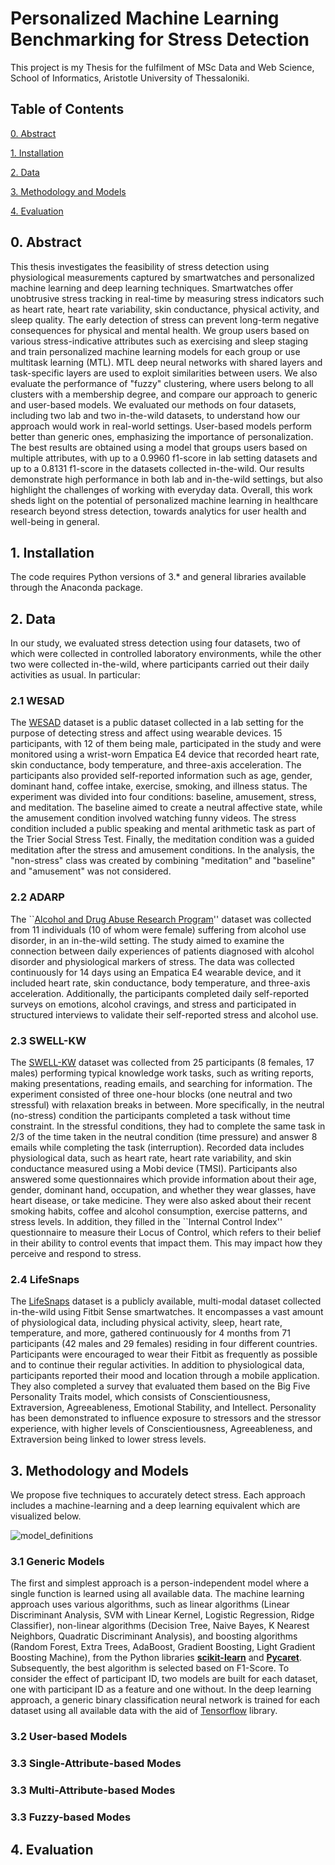# Personalized Machine Learning Benchmarking for Stress Detection

This project is my Thesis for the fulfilment of MSc Data and Web Science, School of Informatics, Aristotle University of Thessaloniki.

## Table of Contents

[0. Abstract](https://github.com/vickypar/personalized_ml_for_stress_prediction#0-abstract)

[1. Installation](https://github.com/vickypar/personalized_ml_for_stress_prediction#1-installation)

[2. Data](https://github.com/vickypar/personalized_ml_for_stress_prediction#2-data)

[3. Methodology and Models](https://github.com/vickypar/personalized_ml_for_stress_prediction#3-methodology-and-models)

[4. Evaluation](https://github.com/vickypar/personalized_ml_for_stress_prediction#4-evaluation)

## 0. Abstract
This thesis investigates the feasibility of stress detection using physiological measurements captured by smartwatches and personalized machine learning and deep learning techniques. Smartwatches offer unobtrusive stress tracking in real-time by measuring stress indicators such as heart rate, heart rate variability, skin conductance, physical activity, and sleep quality. The early detection of stress can prevent long-term negative consequences for physical and mental health. We group users based on various stress-indicative attributes such as exercising and sleep staging and train personalized machine learning models for each group or use multitask learning (MTL). MTL deep neural networks with shared layers and task-specific layers are used to exploit similarities between users. We also evaluate the performance of "fuzzy" clustering, where users belong to all clusters with a membership degree, and compare our approach to generic and user-based models. We evaluated our methods on four datasets, including two lab and two in-the-wild datasets, to understand how our approach would work in real-world settings. User-based models perform better than generic ones, emphasizing the importance of personalization. The best results are obtained using a model that groups users based on multiple attributes, with up to a 0.9960 f1-score in lab setting datasets and up to a 0.8131 f1-score in the datasets collected in-the-wild. Our results demonstrate high performance in both lab and in-the-wild settings, but also highlight the challenges of working with everyday data. Overall, this work sheds light on the potential of personalized machine learning in healthcare research beyond stress detection, towards analytics for user health and well-being in general.

## 1. Installation
The code requires Python versions of 3.* and general libraries available through the Anaconda package.

## 2. Data
In our study, we evaluated stress detection using four datasets, two of which were collected in controlled laboratory environments, while the other two were collected in-the-wild, where participants carried out their daily activities as usual. In particular:

### 2.1 WESAD
The [WESAD](https://archive.ics.uci.edu/ml/datasets/WESAD+%28Wearable+Stress+and+Affect+Detection%29) dataset is a public dataset collected in a lab setting for the purpose of detecting stress and affect using wearable devices. 15 participants, with 12 of them being male, participated in the study and were monitored using a wrist-worn Empatica E4 device that recorded heart rate, skin conductance, body temperature, and three-axis acceleration. The participants also provided self-reported information such as age, gender, dominant hand, coffee intake, exercise, smoking, and illness status. The experiment was divided into four conditions: baseline, amusement, stress, and meditation. The baseline aimed to create a neutral affective state, while the amusement condition involved watching funny videos. The stress condition included a public speaking and mental arithmetic task as part of the Trier Social Stress Test. Finally, the meditation condition was a guided meditation after the stress and amusement conditions. In the analysis, the "non-stress" class was created by combining "meditation" and "baseline" and "amusement" was not considered.

### 2.2 ADARP
The ``[Alcohol and Drug Abuse Research Program](https://zenodo.org/record/6640290#.Y-zvm61Bw7d)'' dataset was collected from 11 individuals (10 of whom were female) suffering from alcohol use disorder, in an in-the-wild setting. The study aimed to examine the connection between daily experiences of patients diagnosed with alcohol disorder and physiological markers of stress. The data was collected continuously for 14 days using an Empatica E4 wearable device, and it included heart rate, skin conductance, body temperature, and three-axis acceleration. Additionally, the participants completed daily self-reported surveys on emotions, alcohol cravings, and stress and participated in structured interviews to validate their self-reported stress and alcohol use. 
 
### 2.3 SWELL-KW
The [SWELL-KW](https://easy.dans.knaw.nl/ui/datasets/id/easy-dataset:58624/tab/2) dataset was collected from 25 participants (8 females, 17 males) performing typical knowledge work tasks, such as writing reports, making presentations, reading emails, and searching for information. The experiment consisted of three one-hour blocks (one neutral and two stressful) with relaxation breaks in between. More specifically, in the neutral (no-stress) condition the participants completed a task without time constraint. In the stressful conditions, they had to complete the same task in 2/3 of the time taken in the neutral condition (time pressure) and answer 8 emails while completing the task (interruption). Recorded data includes physiological data, such as heart rate, heart rate variability, and skin conductance measured using a Mobi device (TMSI). Participants also answered some questionnaires which provide information about their age, gender, dominant hand, occupation, and whether they wear glasses, have heart disease, or take medicine. They were also asked about their recent smoking habits, coffee and alcohol consumption, exercise patterns, and stress levels. In addition, they filled in the ``Internal Control Index'' questionnaire to measure their Locus of Control, which refers to their belief in their ability to control events that impact them. This may impact how they perceive and respond to stress.

### 2.4 LifeSnaps
The [LifeSnaps](https://zenodo.org/record/6832242?token=eyJhbGciOiJIUzUxMiIsImV4cCI6MTY4OTI4NTU5OSwiaWF0IjoxNjU3NzkwNDAxfQ.eyJkYXRhIjp7InJlY2lkIjo2ODMyMjQyfSwiaWQiOjI0NjU2LCJybmQiOiIwMDI3MjcwMiJ9.0dOhspFs0wGL-UWIKIBxuhN41y7jGx5xoNj-KqtbMRIZ6IZtFmVPdx5nU1SDGu94Dyt2LTPeqCfrU-A2XLVgIw#.Y-z1W61Bw7e) dataset is a publicly available, multi-modal dataset collected in-the-wild using Fitbit Sense smartwatches. It encompasses a vast amount of physiological data, including physical activity, sleep, heart rate, temperature, and more, gathered continuously for 4 months from 71 participants (42 males and 29 females) residing in four different countries. Participants were encouraged to wear their Fitbit as frequently as possible and to continue their regular activities. In addition to physiological data, participants reported their mood and location through a mobile application. They also completed a survey that evaluated them based on the Big Five Personality Traits model, which consists of Conscientiousness, Extraversion, Agreeableness, Emotional Stability, and Intellect. Personality has been demonstrated to influence exposure to stressors and the stressor experience, with higher levels of Conscientiousness, Agreeableness, and Extraversion being linked to lower stress levels. 

## 3. Methodology and Models
We propose five techniques to accurately detect stress. Each approach includes a machine-learning and a deep learning equivalent which are visualized below.

![model_definitions](https://user-images.githubusercontent.com/95586847/219072159-7f8a22ee-6317-4ba5-ad44-f2aed9bdc95b.png)

### 3.1 Generic Models
The first and simplest approach is a person-independent model where a single function is learned using all available data. The machine learning approach uses various algorithms, such as linear algorithms (Linear Discriminant Analysis, SVM with Linear Kernel, Logistic Regression, Ridge Classifier), non-linear algorithms (Decision Tree, Naive Bayes, K Nearest Neighbors, Quadratic Discriminant Analysis), and boosting algorithms (Random Forest, Extra Trees, AdaBoost, Gradient Boosting, Light Gradient Boosting Machine), from the Python libraries [**scikit-learn**](https://scikit-learn.org/stable/) and [**Pycaret**](https://pycaret.gitbook.io/docs/). Subsequently, the best algorithm is selected based on F1-Score. To consider the effect of participant ID, two models are built for each dataset, one with participant ID as a feature and one without. In the deep learning approach, a generic binary classification neural network is trained for each dataset using all available data with the aid of [Tensorflow](https://www.tensorflow.org/overview) library. 

### 3.2 User-based Models 
### 3.3 Single-Attribute-based Modes
### 3.3 Multi-Attribute-based Modes
### 3.3 Fuzzy-based Modes

## 4. Evaluation
